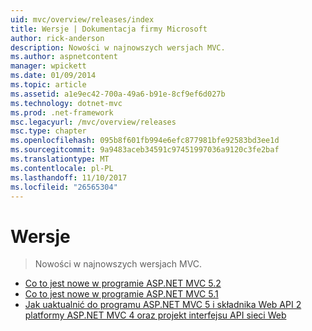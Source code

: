 ```yaml
---
uid: mvc/overview/releases/index
title: Wersje | Dokumentacja firmy Microsoft
author: rick-anderson
description: Nowości w najnowszych wersjach MVC.
ms.author: aspnetcontent
manager: wpickett
ms.date: 01/09/2014
ms.topic: article
ms.assetid: a1e9ec42-700a-49a6-b91e-8cf9ef6d027b
ms.technology: dotnet-mvc
ms.prod: .net-framework
msc.legacyurl: /mvc/overview/releases
msc.type: chapter
ms.openlocfilehash: 095b8f601fb994e6efc877981bfe92583bd3ee1d
ms.sourcegitcommit: 9a9483aceb34591c97451997036a9120c3fe2baf
ms.translationtype: MT
ms.contentlocale: pl-PL
ms.lasthandoff: 11/10/2017
ms.locfileid: "26565304"
---
```

<a name="releases"></a>Wersje
====================
> Nowości w najnowszych wersjach MVC.


- [Co to jest nowe w programie ASP.NET MVC 5.2](whats-new-in-aspnet-mvc-52.md)
- [Co to jest nowe w programie ASP.NET MVC 5.1](mvc51-release-notes.md)
- [Jak uaktualnić do programu ASP.NET MVC 5 i składnika Web API 2 platformy ASP.NET MVC 4 oraz projekt interfejsu API sieci Web](how-to-upgrade-an-aspnet-mvc-4-and-web-api-project-to-aspnet-mvc-5-and-web-api-2.md)

